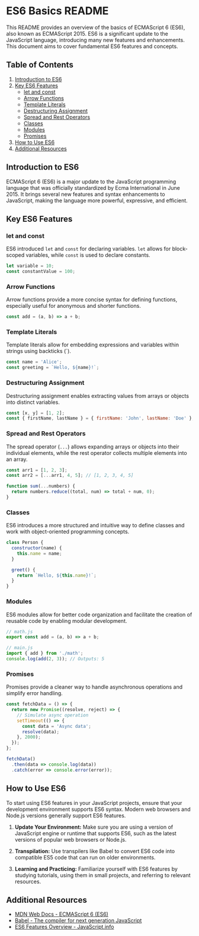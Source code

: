 # ES6 Basics README

This README provides an overview of the basics of ECMAScript 6 (ES6), also known as ECMAScript 2015. ES6 is a significant update to the JavaScript language, introducing many new features and enhancements. This document aims to cover fundamental ES6 features and concepts.

## Table of Contents

1. [Introduction to ES6](#introduction-to-es6)
2. [Key ES6 Features](#key-es6-features)
   - [let and const](#let-and-const)
   - [Arrow Functions](#arrow-functions)
   - [Template Literals](#template-literals)
   - [Destructuring Assignment](#destructuring-assignment)
   - [Spread and Rest Operators](#spread-and-rest-operators)
   - [Classes](#classes)
   - [Modules](#modules)
   - [Promises](#promises)
3. [How to Use ES6](#how-to-use-es6)
4. [Additional Resources](#additional-resources)

## Introduction to ES6

ECMAScript 6 (ES6) is a major update to the JavaScript programming language that was officially standardized by Ecma International in June 2015. It brings several new features and syntax enhancements to JavaScript, making the language more powerful, expressive, and efficient.

## Key ES6 Features

### let and const

ES6 introduced `let` and `const` for declaring variables. `let` allows for block-scoped variables, while `const` is used to declare constants.

```javascript
let variable = 10;
const constantValue = 100;
```

### Arrow Functions

Arrow functions provide a more concise syntax for defining functions, especially useful for anonymous and shorter functions.

```javascript
const add = (a, b) => a + b;
```

### Template Literals

Template literals allow for embedding expressions and variables within strings using backticks (\`).

```javascript
const name = 'Alice';
const greeting = `Hello, ${name}!`;
```

### Destructuring Assignment

Destructuring assignment enables extracting values from arrays or objects into distinct variables.

```javascript
const [x, y] = [1, 2];
const { firstName, lastName } = { firstName: 'John', lastName: 'Doe' };
```

### Spread and Rest Operators

The spread operator (`...`) allows expanding arrays or objects into their individual elements, while the rest operator collects multiple elements into an array.

```javascript
const arr1 = [1, 2, 3];
const arr2 = [...arr1, 4, 5]; // [1, 2, 3, 4, 5]

function sum(...numbers) {
  return numbers.reduce((total, num) => total + num, 0);
}
```

### Classes

ES6 introduces a more structured and intuitive way to define classes and work with object-oriented programming concepts.

```javascript
class Person {
  constructor(name) {
    this.name = name;
  }

  greet() {
    return `Hello, ${this.name}!`;
  }
}
```

### Modules

ES6 modules allow for better code organization and facilitate the creation of reusable code by enabling modular development.

```javascript
// math.js
export const add = (a, b) => a + b;

// main.js
import { add } from './math';
console.log(add(2, 3)); // Outputs: 5
```

### Promises

Promises provide a cleaner way to handle asynchronous operations and simplify error handling.

```javascript
const fetchData = () => {
  return new Promise((resolve, reject) => {
    // Simulate async operation
    setTimeout(() => {
      const data = 'Async data';
      resolve(data);
    }, 2000);
  });
};

fetchData()
  .then(data => console.log(data))
  .catch(error => console.error(error));

```

## How to Use ES6

To start using ES6 features in your JavaScript projects, ensure that your development environment supports ES6 syntax. Modern web browsers and Node.js versions generally support ES6 features.

1. **Update Your Environment:**
   Make sure you are using a version of JavaScript engine or runtime that supports ES6, such as the latest versions of popular web browsers or Node.js.

2. **Transpilation:**
   Use transpilers like Babel to convert ES6 code into compatible ES5 code that can run on older environments.

3. **Learning and Practicing:**
   Familiarize yourself with ES6 features by studying tutorials, using them in small projects, and referring to relevant resources.

## Additional Resources

- [MDN Web Docs - ECMAScript 6 (ES6)](https://developer.mozilla.org/en-US/docs/Web/JavaScript/Guide)
- [Babel - The compiler for next generation JavaScript](https://babeljs.io/)
- [ES6 Features Overview - JavaScript.info](https://javascript.info/es6)
